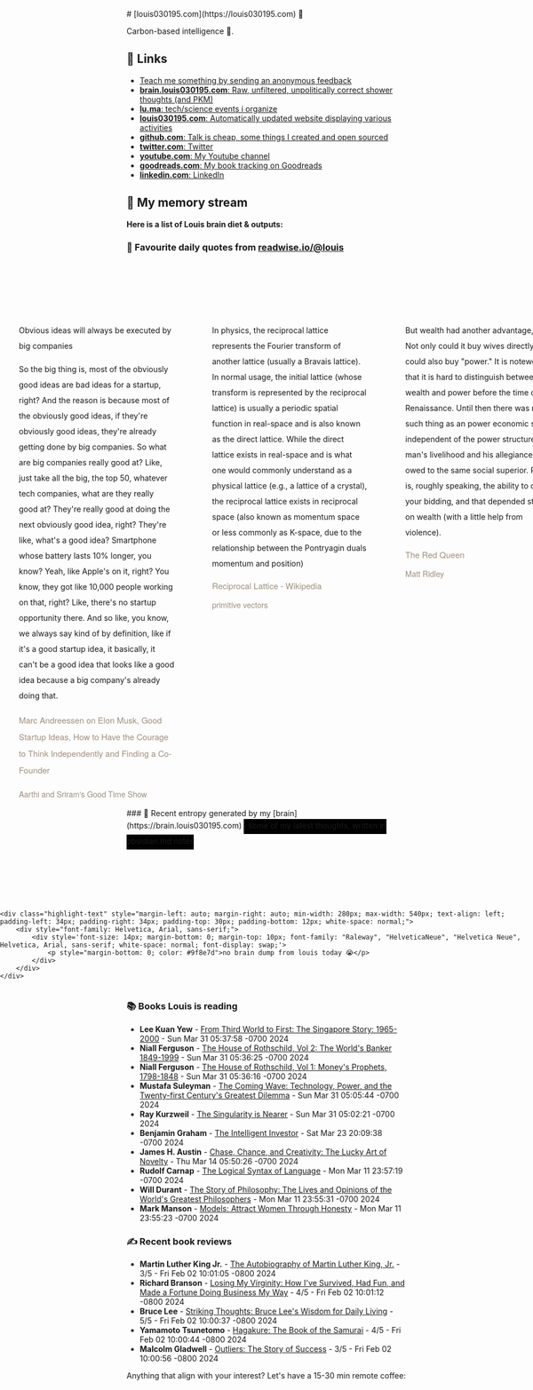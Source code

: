 <link rel="shortcut icon" href="/favicon.ico">
# [louis030195.com](https://louis030195.com) 🤔

Carbon-based intelligence 🐒. 

## 🔗 Links

- [Teach me something by sending an anonymous feedback](https://www.admonymous.co/louis030195)
- [**brain.louis030195.com**: Raw, unfiltered, unpolitically correct shower thoughts (and PKM)](https://brain.louis030195.com)
- [**lu.ma**: tech/science events i organize](https://lu.ma/u/louis030195/events?past=1)
- [**louis030195.com**: Automatically updated website displaying various activities](https://louis030195.com)
- [**github.com**: Talk is cheap, some things I created and open sourced](https://github.com/louis030195)
- [**twitter.com**: Twitter](https://twitter.com/@louis030195)
- [**youtube.com**: My Youtube channel](https://www.youtube.com/channel/UCQyHp-A6Y4hwRt7qmi_TYOQ)
- [**goodreads.com**: My book tracking on Goodreads](https://www.goodreads.com/user/show/103091881-louis-beaumont)
- [**linkedin.com**: LinkedIn](https://www.linkedin.com/in/louis030195)

## 🌊 My memory stream

**Here is a list of Louis brain diet & outputs:**

### 👋 Favourite daily quotes from [readwise.io/@louis](https://readwise.io/@louis)
<div class="some-highlights" style="display: flex;
  margin-left: -50vw;
  left: 50%;
  overflow-x: scroll;
  width: 100vw;
  position: relative; margin-top: 6rem;">
<div class="highlight-text" style="margin-left: auto; margin-right: auto; min-width: 280px; max-width: 540px; text-align: left; padding-left: 34px; padding-right: 34px; padding-top: 30px; padding-bottom: 12px; white-space: normal;">
<span style="background-color: transparent; line-height: 2; padding-bottom: 7px; padding-top: 3px; font-size: 14px; white-space: normal;">
          Obvious ideas will always be executed by big companies

So the big thing is, most of the obviously good ideas are bad ideas for a startup, right? And the reason is because most of the obviously good ideas, if they're obviously good ideas, they're already getting done by big companies. So what are big companies really good at? Like, just take all the big, the top 50, whatever tech companies, what are they really good at? They're really good at doing the next obviously good idea, right? They're like, what's a good idea? Smartphone whose battery lasts 10% longer, you know? Yeah, like Apple's on it, right? You know, they got like 10,000 people working on that, right? Like, there's no startup opportunity there. And so like, you know, we always say kind of by definition, like if it's a good startup idea, it basically, it can't be a good idea that looks like a good idea because a big company's already doing that.
        </span>
<div style="font-family: Helvetica, Arial, sans-serif;">
<div style='font-size: 14px; margin-bottom: 0; margin-top: 10px; font-family: "Raleway", "HelveticaNeue", "Helvetica Neue", Helvetica, Arial, sans-serif; white-space: normal; font-display: swap;'>
<p style="margin-bottom: 0; font-size: 15px; margin-bottom: 2px; color: #9f8e7d">Marc Andreessen on Elon Musk, Good Startup Ideas, How to Have the Courage to Think Independently and Finding a Co-Founder</p>
<p style="margin-bottom: 0; color: #9f8e7d">Aarthi and Sriram's Good Time Show</p>
</div>
</div>
</div>
<div class="highlight-text" style="margin-left: auto; margin-right: auto; min-width: 280px; max-width: 540px; text-align: left; padding-left: 34px; padding-right: 34px; padding-top: 30px; padding-bottom: 12px; white-space: normal;">
<span style="background-color: transparent; line-height: 2; padding-bottom: 7px; padding-top: 3px; font-size: 14px; white-space: normal;">
          In physics, the reciprocal lattice represents the Fourier transform of another lattice (usually a Bravais lattice). In normal usage, the initial lattice (whose transform is represented by the reciprocal lattice) is usually a periodic spatial function in real-space and is also known as the direct lattice. While the direct lattice exists in real-space and is what one would commonly understand as a physical lattice (e.g., a lattice of a crystal), the reciprocal lattice exists in reciprocal space (also known as momentum space or less commonly as K-space, due to the relationship between the Pontryagin duals momentum and position)
        </span>
<div style="font-family: Helvetica, Arial, sans-serif;">
<div style='font-size: 14px; margin-bottom: 0; margin-top: 10px; font-family: "Raleway", "HelveticaNeue", "Helvetica Neue", Helvetica, Arial, sans-serif; white-space: normal; font-display: swap;'>
<p style="margin-bottom: 0; font-size: 15px; margin-bottom: 2px; color: #9f8e7d">Reciprocal Lattice - Wikipedia</p>
<p style="margin-bottom: 0; color: #9f8e7d">primitive vectors</p>
</div>
</div>
</div>
<div class="highlight-text" style="margin-left: auto; margin-right: auto; min-width: 280px; max-width: 540px; text-align: left; padding-left: 34px; padding-right: 34px; padding-top: 30px; padding-bottom: 12px; white-space: normal;">
<span style="background-color: transparent; line-height: 2; padding-bottom: 7px; padding-top: 3px; font-size: 14px; white-space: normal;">
          But wealth had another advantage, too. Not only could it buy wives directly, it could also buy "power." It is noteworthy that it is hard to distinguish between wealth and power before the time of the Renaissance. Until then there was no such thing as an power economic sector independent of the power structure. A man's livelihood and his allegiance were owed to the same social superior. Power is, roughly speaking, the ability to call do your bidding, and that depended strictly on wealth (with a little help from violence).
        </span>
<div style="font-family: Helvetica, Arial, sans-serif;">
<div style='font-size: 14px; margin-bottom: 0; margin-top: 10px; font-family: "Raleway", "HelveticaNeue", "Helvetica Neue", Helvetica, Arial, sans-serif; white-space: normal; font-display: swap;'>
<p style="margin-bottom: 0; font-size: 15px; margin-bottom: 2px; color: #9f8e7d">The Red Queen</p>
<p style="margin-bottom: 0; color: #9f8e7d">Matt Ridley</p>
</div>
</div>
</div>
</div>
### 🧠 Recent entropy generated by my [brain](https://brain.louis030195.com)
<span style="background-color: #000000; line-height: 2; padding-bottom: 7px; padding-top: 3px; font-size: 14px; white-space: normal;">
    ℹ️ some of my latest thoughts, written in obsidian.md notes
</span>
<div class="some-highlights" style="display: flex;
    margin-left: -50vw;
    left: 50%;
    overflow-x: scroll;
    width: 100vw;
    position: relative; margin-top: 6rem;">
    
    <div class="highlight-text" style="margin-left: auto; margin-right: auto; min-width: 280px; max-width: 540px; text-align: left; padding-left: 34px; padding-right: 34px; padding-top: 30px; padding-bottom: 12px; white-space: normal;">
        <div style="font-family: Helvetica, Arial, sans-serif;">
            <div style='font-size: 14px; margin-bottom: 0; margin-top: 10px; font-family: "Raleway", "HelveticaNeue", "Helvetica Neue", Helvetica, Arial, sans-serif; white-space: normal; font-display: swap;'>
                <p style="margin-bottom: 0; color: #9f8e7d">no brain dump from louis today 😭</p>
            </div>
        </div>
    </div>
    
</div>


### 📚 Books Louis is reading

-   **Lee Kuan Yew**  - [From Third World to First: The Singapore Story: 1965-2000](https://www.goodreads.com/book/show/144409.From_Third_World_to_First) - Sun Mar 31 05:37:58 -0700 2024
-   **Niall Ferguson**  - [The House of Rothschild, Vol 2: The World&#39;s Banker 1849-1999](https://www.goodreads.com/book/show/173746.The_House_of_Rothschild_Vol_2) - Sun Mar 31 05:36:25 -0700 2024
-   **Niall Ferguson**  - [The House of Rothschild, Vol 1: Money&#39;s Prophets, 1798-1848](https://www.goodreads.com/book/show/173745.The_House_of_Rothschild_Vol_1) - Sun Mar 31 05:36:16 -0700 2024
-   **Mustafa Suleyman**  - [The Coming Wave: Technology, Power, and the Twenty-first Century&#39;s Greatest Dilemma](https://www.goodreads.com/book/show/90590134-the-coming-wave) - Sun Mar 31 05:05:44 -0700 2024
-   **Ray Kurzweil**  - [The Singularity is Nearer](https://www.goodreads.com/book/show/45024007-the-singularity-is-nearer) - Sun Mar 31 05:02:21 -0700 2024
-   **Benjamin Graham**  - [The Intelligent Investor](https://www.goodreads.com/book/show/106835.The_Intelligent_Investor) - Sat Mar 23 20:09:38 -0700 2024
-   **James H. Austin**  - [Chase, Chance, and Creativity: The Lucky Art of Novelty](https://www.goodreads.com/book/show/1147920.Chase_Chance_and_Creativity) - Thu Mar 14 05:50:26 -0700 2024
-   **Rudolf Carnap**  - [The Logical Syntax of Language](https://www.goodreads.com/book/show/163785.The_Logical_Syntax_of_Language) - Mon Mar 11 23:57:19 -0700 2024
-   **Will Durant**  - [The Story of Philosophy: The Lives and Opinions of the World&#39;s Greatest Philosophers](https://www.goodreads.com/book/show/31795.The_Story_of_Philosophy) - Mon Mar 11 23:55:31 -0700 2024
-   **Mark Manson**  - [Models: Attract Women Through Honesty](https://www.goodreads.com/book/show/12633800-models) - Mon Mar 11 23:55:23 -0700 2024

### ✍ Recent book reviews

-   **Martin Luther King Jr.**  - [The Autobiography of Martin Luther King, Jr.](https://www.goodreads.com/book/show/42547.The_Autobiography_of_Martin_Luther_King_Jr_) - 3/5 - Fri Feb 02 10:01:05 -0800 2024
-   **Richard Branson**  - [Losing My Virginity: How I&#39;ve Survived, Had Fun, and Made a Fortune Doing Business My Way](https://www.goodreads.com/book/show/211099.Losing_My_Virginity) - 4/5 - Fri Feb 02 10:01:12 -0800 2024
-   **Bruce Lee**  - [Striking Thoughts: Bruce Lee&#39;s Wisdom for Daily Living](https://www.goodreads.com/book/show/259311.Striking_Thoughts) - 5/5 - Fri Feb 02 10:00:37 -0800 2024
-   **Yamamoto Tsunetomo**  - [Hagakure: The Book of the Samurai](https://www.goodreads.com/book/show/277950.Hagakure) - 4/5 - Fri Feb 02 10:00:44 -0800 2024
-   **Malcolm Gladwell**  - [Outliers: The Story of Success](https://www.goodreads.com/book/show/3228917-outliers) - 3/5 - Fri Feb 02 10:00:56 -0800 2024

Anything that align with your interest? Let's have a 15-30 min remote coffee:


<div style="width:100%;height:100%;overflow:scroll" id="my-cal-inline"></div>
<script type="text/javascript">
  (function (C, A, L) { let p = function (a, ar) { a.q.push(ar); }; let d = C.document; C.Cal = C.Cal || function () { let cal = C.Cal; let ar = arguments; if (!cal.loaded) { cal.ns = {}; cal.q = cal.q || []; d.head.appendChild(d.createElement("script")).src = A; cal.loaded = true; } if (ar[0] === L) { const api = function () { p(api, arguments); }; const namespace = ar[1]; api.q = api.q || []; typeof namespace === "string" ? (cal.ns[namespace] = api) && p(api, ar) : p(cal, ar); return; } p(cal, ar); }; })(window, "https://app.cal.com/embed/embed.js", "init");
Cal("init", "cof", {origin:"https://cal.com"});

  Cal.ns.cof("inline", {
	elementOrSelector:"#my-cal-inline",
	calLink: "louis030195/cof",
	layout: "month_view"
  });
  
  Cal.ns.cof("ui", {"styles":{"branding":{"brandColor":"#000000"}},"hideEventTypeDetails":false,"layout":"month_view"});
  </script>
  
